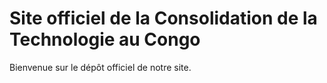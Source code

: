 # Site officiel de la Consolidation de la Technologie au Congo  
Bienvenue sur le dépôt officiel de notre site.  
